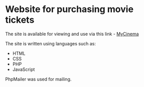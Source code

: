 # Website for purchasing movie tickets
The site is available for viewing and use via this link - [MyCinema](https://pages.github.com/)

The site is written using languages such as:
- HTML
- CSS
- PHP
- JavaScript

PhpMailer was used for mailing.
